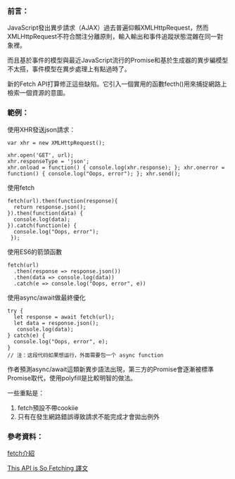 ### 前言：

JavaScript發出異步請求（AJAX）過去普遍仰賴XMLHttpRequest，然而XMLHttpRequest不符合關注分離原則，輸入輸出和事件追蹤狀態混雜在同一對象裡。

而且基於事件的模型與最近JavaScript流行的Promise和基於生成器的異步編模型不太搭，事件模型在異步處理上有點過時了。

新的Fetch API打算修正這些缺陷。它引入一個實用的函數fecth()用來捕捉網路上檢索一個資源的意圖。


### 範例：

使用XHR發送json請求：

```
var xhr = new XMLHttpRequest();

xhr.open('GET', url);
xhr.responseType = 'json';
xhr.onload = function() { console.log(xhr.response); }; xhr.onerror = function() { console.log("Oops, error"); }; xhr.send();
```

使用fetch
```
fetch(url).then(function(response){
  return response.json();
}).then(function(data) {
  console.log(data);
}).catch(function(e) {
  console.log("Oops, error");
 });
```

使用ES6的箭頭函數
```
fetch(url)
  .then(response => response.json())
  .then(data => console.log(data))
  .catch(e => console.log("Oops, error", e))

```
使用async/await做最終優化
```
try {
  let response = await fetch(url);
  let data = response.json();
   console.log(data);
} catch(e) {
  console.log("Oops, error", e);
}
// 注：这段代码如果想运行，外面需要包一个 async function
```
作者預測async/await這類新異步語法出現，第三方的Promise會逐漸被標準Promise取代，使用polyfill是比較明智的做法。

一些重點是：
1. fetch預設不帶cookiie
2. 只有在發生網路錯誤導致請求不能完成才會拋出例外



### 參考資料：

[fetch介紹](https://segmentfault.com/a/1190000003810652)

[This API is So Fetching 譯文](http://www.w3ctech.com/topic/854)

